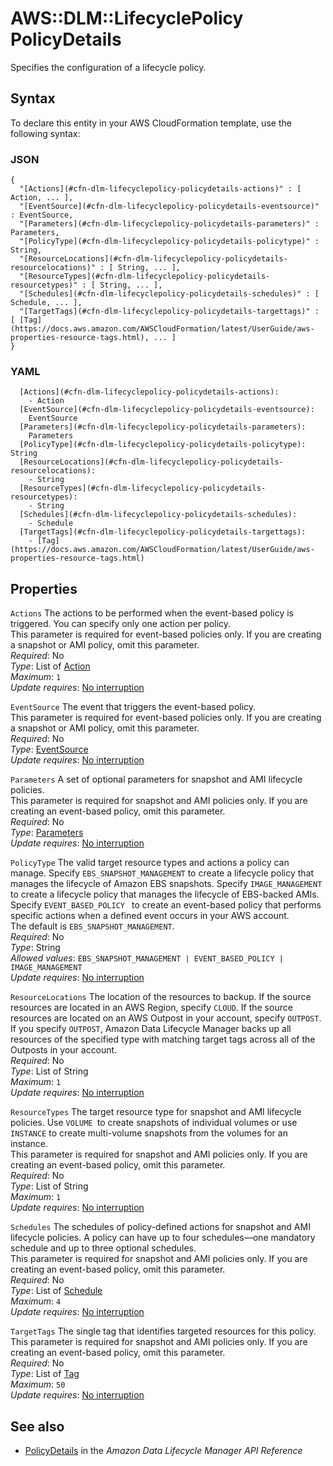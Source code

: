 # AWS::DLM::LifecyclePolicy PolicyDetails<a name="aws-properties-dlm-lifecyclepolicy-policydetails"></a>

Specifies the configuration of a lifecycle policy\.

## Syntax<a name="aws-properties-dlm-lifecyclepolicy-policydetails-syntax"></a>

To declare this entity in your AWS CloudFormation template, use the following syntax:

### JSON<a name="aws-properties-dlm-lifecyclepolicy-policydetails-syntax.json"></a>

```
{
  "[Actions](#cfn-dlm-lifecyclepolicy-policydetails-actions)" : [ Action, ... ],
  "[EventSource](#cfn-dlm-lifecyclepolicy-policydetails-eventsource)" : EventSource,
  "[Parameters](#cfn-dlm-lifecyclepolicy-policydetails-parameters)" : Parameters,
  "[PolicyType](#cfn-dlm-lifecyclepolicy-policydetails-policytype)" : String,
  "[ResourceLocations](#cfn-dlm-lifecyclepolicy-policydetails-resourcelocations)" : [ String, ... ],
  "[ResourceTypes](#cfn-dlm-lifecyclepolicy-policydetails-resourcetypes)" : [ String, ... ],
  "[Schedules](#cfn-dlm-lifecyclepolicy-policydetails-schedules)" : [ Schedule, ... ],
  "[TargetTags](#cfn-dlm-lifecyclepolicy-policydetails-targettags)" : [ [Tag](https://docs.aws.amazon.com/AWSCloudFormation/latest/UserGuide/aws-properties-resource-tags.html), ... ]
}
```

### YAML<a name="aws-properties-dlm-lifecyclepolicy-policydetails-syntax.yaml"></a>

```
  [Actions](#cfn-dlm-lifecyclepolicy-policydetails-actions): 
    - Action
  [EventSource](#cfn-dlm-lifecyclepolicy-policydetails-eventsource): 
    EventSource
  [Parameters](#cfn-dlm-lifecyclepolicy-policydetails-parameters): 
    Parameters
  [PolicyType](#cfn-dlm-lifecyclepolicy-policydetails-policytype): String
  [ResourceLocations](#cfn-dlm-lifecyclepolicy-policydetails-resourcelocations): 
    - String
  [ResourceTypes](#cfn-dlm-lifecyclepolicy-policydetails-resourcetypes): 
    - String
  [Schedules](#cfn-dlm-lifecyclepolicy-policydetails-schedules): 
    - Schedule
  [TargetTags](#cfn-dlm-lifecyclepolicy-policydetails-targettags): 
    - [Tag](https://docs.aws.amazon.com/AWSCloudFormation/latest/UserGuide/aws-properties-resource-tags.html)
```

## Properties<a name="aws-properties-dlm-lifecyclepolicy-policydetails-properties"></a>

`Actions`  <a name="cfn-dlm-lifecyclepolicy-policydetails-actions"></a>
The actions to be performed when the event\-based policy is triggered\. You can specify only one action per policy\.  
This parameter is required for event\-based policies only\. If you are creating a snapshot or AMI policy, omit this parameter\.  
*Required*: No  
*Type*: List of [Action](aws-properties-dlm-lifecyclepolicy-action.md)  
*Maximum*: `1`  
*Update requires*: [No interruption](https://docs.aws.amazon.com/AWSCloudFormation/latest/UserGuide/using-cfn-updating-stacks-update-behaviors.html#update-no-interrupt)

`EventSource`  <a name="cfn-dlm-lifecyclepolicy-policydetails-eventsource"></a>
The event that triggers the event\-based policy\.   
This parameter is required for event\-based policies only\. If you are creating a snapshot or AMI policy, omit this parameter\.  
*Required*: No  
*Type*: [EventSource](aws-properties-dlm-lifecyclepolicy-eventsource.md)  
*Update requires*: [No interruption](https://docs.aws.amazon.com/AWSCloudFormation/latest/UserGuide/using-cfn-updating-stacks-update-behaviors.html#update-no-interrupt)

`Parameters`  <a name="cfn-dlm-lifecyclepolicy-policydetails-parameters"></a>
A set of optional parameters for snapshot and AMI lifecycle policies\.   
This parameter is required for snapshot and AMI policies only\. If you are creating an event\-based policy, omit this parameter\.  
*Required*: No  
*Type*: [Parameters](aws-properties-dlm-lifecyclepolicy-parameters.md)  
*Update requires*: [No interruption](https://docs.aws.amazon.com/AWSCloudFormation/latest/UserGuide/using-cfn-updating-stacks-update-behaviors.html#update-no-interrupt)

`PolicyType`  <a name="cfn-dlm-lifecyclepolicy-policydetails-policytype"></a>
The valid target resource types and actions a policy can manage\. Specify `EBS_SNAPSHOT_MANAGEMENT` to create a lifecycle policy that manages the lifecycle of Amazon EBS snapshots\. Specify `IMAGE_MANAGEMENT` to create a lifecycle policy that manages the lifecycle of EBS\-backed AMIs\. Specify `EVENT_BASED_POLICY ` to create an event\-based policy that performs specific actions when a defined event occurs in your AWS account\.  
The default is `EBS_SNAPSHOT_MANAGEMENT`\.  
*Required*: No  
*Type*: String  
*Allowed values*: `EBS_SNAPSHOT_MANAGEMENT | EVENT_BASED_POLICY | IMAGE_MANAGEMENT`  
*Update requires*: [No interruption](https://docs.aws.amazon.com/AWSCloudFormation/latest/UserGuide/using-cfn-updating-stacks-update-behaviors.html#update-no-interrupt)

`ResourceLocations`  <a name="cfn-dlm-lifecyclepolicy-policydetails-resourcelocations"></a>
The location of the resources to backup\. If the source resources are located in an AWS Region, specify `CLOUD`\. If the source resources are located on an AWS Outpost in your account, specify `OUTPOST`\.   
If you specify `OUTPOST`, Amazon Data Lifecycle Manager backs up all resources of the specified type with matching target tags across all of the Outposts in your account\.  
*Required*: No  
*Type*: List of String  
*Maximum*: `1`  
*Update requires*: [No interruption](https://docs.aws.amazon.com/AWSCloudFormation/latest/UserGuide/using-cfn-updating-stacks-update-behaviors.html#update-no-interrupt)

`ResourceTypes`  <a name="cfn-dlm-lifecyclepolicy-policydetails-resourcetypes"></a>
The target resource type for snapshot and AMI lifecycle policies\. Use `VOLUME `to create snapshots of individual volumes or use `INSTANCE` to create multi\-volume snapshots from the volumes for an instance\.  
This parameter is required for snapshot and AMI policies only\. If you are creating an event\-based policy, omit this parameter\.  
*Required*: No  
*Type*: List of String  
*Maximum*: `1`  
*Update requires*: [No interruption](https://docs.aws.amazon.com/AWSCloudFormation/latest/UserGuide/using-cfn-updating-stacks-update-behaviors.html#update-no-interrupt)

`Schedules`  <a name="cfn-dlm-lifecyclepolicy-policydetails-schedules"></a>
The schedules of policy\-defined actions for snapshot and AMI lifecycle policies\. A policy can have up to four schedules—one mandatory schedule and up to three optional schedules\.  
This parameter is required for snapshot and AMI policies only\. If you are creating an event\-based policy, omit this parameter\.  
*Required*: No  
*Type*: List of [Schedule](aws-properties-dlm-lifecyclepolicy-schedule.md)  
*Maximum*: `4`  
*Update requires*: [No interruption](https://docs.aws.amazon.com/AWSCloudFormation/latest/UserGuide/using-cfn-updating-stacks-update-behaviors.html#update-no-interrupt)

`TargetTags`  <a name="cfn-dlm-lifecyclepolicy-policydetails-targettags"></a>
The single tag that identifies targeted resources for this policy\.  
This parameter is required for snapshot and AMI policies only\. If you are creating an event\-based policy, omit this parameter\.  
*Required*: No  
*Type*: List of [Tag](https://docs.aws.amazon.com/AWSCloudFormation/latest/UserGuide/aws-properties-resource-tags.html)  
*Maximum*: `50`  
*Update requires*: [No interruption](https://docs.aws.amazon.com/AWSCloudFormation/latest/UserGuide/using-cfn-updating-stacks-update-behaviors.html#update-no-interrupt)

## See also<a name="aws-properties-dlm-lifecyclepolicy-policydetails--seealso"></a>
+  [PolicyDetails](https://docs.aws.amazon.com/dlm/latest/APIReference/API_PolicyDetails.html) in the *Amazon Data Lifecycle Manager API Reference* 

